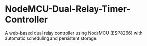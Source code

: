 # NodeMCU-Dual-Relay-Timer-Controller
A web-based dual relay controller using NodeMCU (ESP8266) with automatic scheduling and persistent storage.
